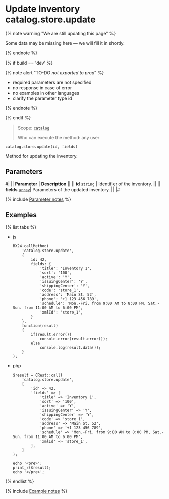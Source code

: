 # Update Inventory catalog.store.update

{% note warning "We are still updating this page" %}

Some data may be missing here — we will fill it in shortly.

{% endnote %}

{% if build == 'dev' %}

{% note alert "TO-DO _not exported to prod_" %}

- required parameters are not specified
- no response in case of error 
- no examples in other languages
- clarify the parameter type id
  
{% endnote %}

{% endif %}

> Scope: [`catalog`](../../scopes/permissions.md)
>
> Who can execute the method: any user

```http
catalog.store.update(id, fields)
```

Method for updating the inventory.

## Parameters

#|
|| **Parameter** | **Description** ||
|| **id**
[`string`](../../data-types.md) | Identifier of the inventory. ||
|| **fields** 
[`array`](../../data-types.md)|  Parameters of the updated inventory. ||
|#

{% include [Parameter notes](../../../_includes/required.md) %}

## Examples

{% list tabs %}

- js
  
    ```
    BX24.callMethod(
        'catalog.store.update',
        {
            id: 42,
            fields: {
                'title': 'Inventory 1',
                'sort': '100',
                'active': 'Y',
                'issuingCenter': 'Y',
                'shippingCenter': 'Y',
                'code': 'store_1',
                'address': 'Main St. 52',
                'phone': '+1 123 456 789',
                'schedule': 'Mon.-Fri. from 9:00 AM to 8:00 PM, Sat.-Sun. from 11:00 AM to 6:00 PM',
                'xmlId': 'store_1',
            }
        },
        function(result)
        {
            if(result.error())
                console.error(result.error());
            else
                console.log(result.data());
        }
    );
    ```

- php

    ```
    $result = CRest::call(
        'catalog.store.update',
        [
            'id' => 42,
            'fields' => [
                'title' => 'Inventory 1',
                'sort' => '100',
                'active' => 'Y',
                'issuingCenter' => 'Y',
                'shippingCenter' => 'Y',
                'code' => 'store_1',
                'address' => 'Main St. 52',
                'phone' => '+1 123 456 789',
                'schedule' => 'Mon.-Fri. from 9:00 AM to 8:00 PM, Sat.-Sun. from 11:00 AM to 6:00 PM',
                'xmlId' => 'store_1',
            ],
        ]
    );

    echo '<pre>';
    print_r($result);
    echo '</pre>';
    ```

{% endlist %}

{% include [Example notes](../../../_includes/examples.md) %}